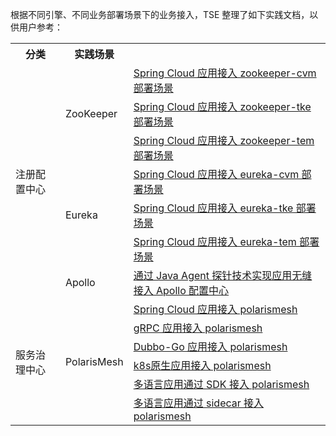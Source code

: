 根据不同引擎、不同业务部署场景下的业务接入，TSE 整理了如下实践文档，以供用户参考：

<table>
<tr>
<th>分类</th>
<th>实践场景</th>
</tr>
<tr>
<td rowspan="7">注册配置中心</td>
<td rowspan="3">ZooKeeper</td>
<td><a href="https://cloud.tencent.com/document/product/1364/59333">Spring Cloud 应用接入 zookeeper-cvm 部署场景</a></td>
</tr>
<tr>
<td><a href="https://cloud.tencent.com/document/product/1364/59334">Spring Cloud 应用接入 zookeeper-tke 部署场景</a></td>
</tr>
<tr>
<td><a href="https://cloud.tencent.com/document/product/1364/59335">Spring Cloud 应用接入 zookeeper-tem 部署场景</a></td>
</tr>
<tr>
<td rowspan="3">Eureka</td>
<td><a href="https://cloud.tencent.com/document/product/1364/59336">Spring Cloud 应用接入 eureka-cvm 部署场景</a></td>
</tr>
<tr>
<td><a href="https://cloud.tencent.com/document/product/1364/59337">Spring Cloud 应用接入 eureka-tke 部署场景</a></td>
</tr>
<tr>
<td><a href="https://cloud.tencent.com/document/product/1364/59338">Spring Cloud 应用接入 eureka-tem 部署场景</a></td>
</tr>
<tr>
<td rowspan="1">Apollo</td>
<td><a href="https://cloud.tencent.com/document/product/1364/58889">通过 Java Agent 探针技术实现应用无缝接入 Apollo 配置中心</a></td>
</tr>
<tr>
<td rowspan="6">服务治理中心</td>
<td rowspan="6">PolarisMesh</td>
<td><a href="https://cloud.tencent.com/document/product/1364/59333">Spring Cloud 应用接入 polarismesh </a></td>
</tr>
<tr>
<td><a href="https://cloud.tencent.com/document/product/1364/59333">gRPC 应用接入 polarismesh </a></td>
</tr>
<tr>
<td><a href="https://cloud.tencent.com/document/product/1364/59333">Dubbo-Go 应用接入 polarismesh </a></td>
</tr>
<tr>
<td><a href="https://cloud.tencent.com/document/product/1364/59333"> k8s原生应用接入 polarismesh </a></td>
</tr>
<tr>
<td><a href="https://cloud.tencent.com/document/product/1364/59333"> 多语言应用通过 SDK 接入 polarismesh </a></td>
</tr>
<tr>
<td><a href="https://cloud.tencent.com/document/product/1364/59333"> 多语言应用通过 sidecar 接入 polarismesh </a></td>
</tr>
</table>
